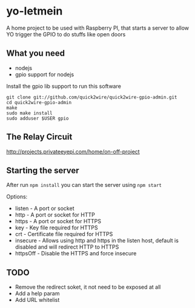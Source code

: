 yo-letmein
==========

A home project to be used with Raspberry PI, that starts a server to allow YO trigger the GPIO to do stuffs like open doors


What you need
-------------

* nodejs
* gpio support for nodejs

Install the gpio lib support to run this software
```
git clone git://github.com/quick2wire/quick2wire-gpio-admin.git
cd quick2wire-gpio-admin
make
sudo make install
sudo adduser $USER gpio
```

The Relay Circuit
-----------------

http://projects.privateeyepi.com/home/on-off-project


Starting the server
-------------------

After run `npm install` you can start the server using `npm start`

Options:
* listen - A port or socket
* http - A port or socket for HTTP
* https - A port or socket for HTTPS
* key - Key file required for HTTPS
* crt - Certificate file required for HTTPS
* insecure - Allows using http and https in the listen host, default is disabled and will redirect HTTP to HTTPS
* httpsOff - Disable the HTTPS and force insecure


TODO
----

* Remove the redirect soket, it not need to be exposed at all
* Add a help param
* Add URL whitelist

